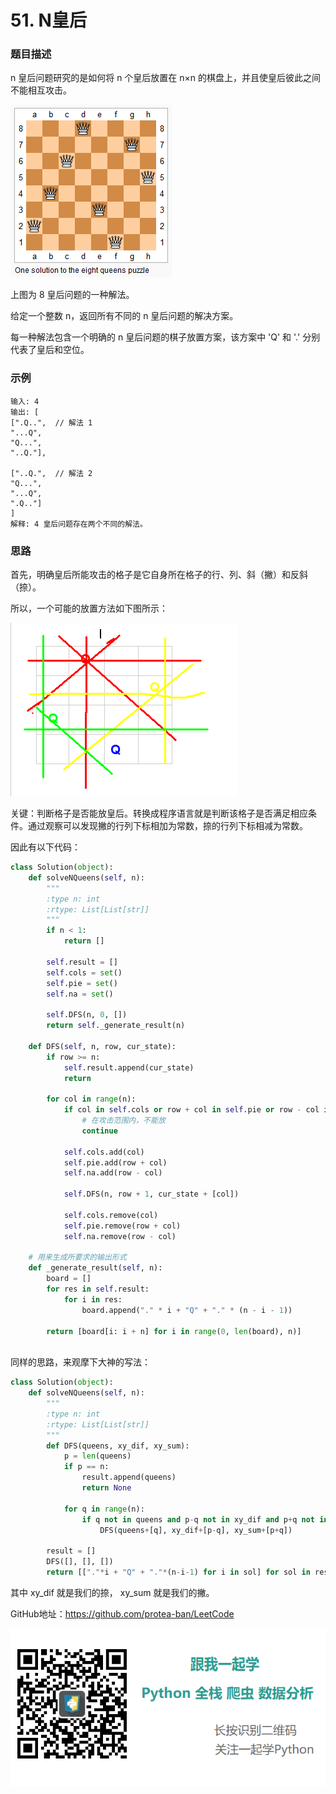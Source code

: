# 51. N皇后

### 题目描述

n 皇后问题研究的是如何将 n 个皇后放置在 n×n 的棋盘上，并且使皇后彼此之间不能相互攻击。

![](https://raw.githubusercontent.com/protea-ban/images/master/20190904104247.png)

上图为 8 皇后问题的一种解法。

给定一个整数 n，返回所有不同的 n 皇后问题的解决方案。

每一种解法包含一个明确的 n 皇后问题的棋子放置方案，该方案中 'Q' 和 '.' 分别代表了皇后和空位。

### 示例

    输入: 4
    输出: [
    [".Q..",  // 解法 1
    "...Q",
    "Q...",
    "..Q."],

    ["..Q.",  // 解法 2
    "Q...",
    "...Q",
    ".Q.."]
    ]
    解释: 4 皇后问题存在两个不同的解法。

### 思路

首先，明确皇后所能攻击的格子是它自身所在格子的行、列、斜（撇）和反斜（捺）。

所以，一个可能的放置方法如下图所示：

![](https://raw.githubusercontent.com/protea-ban/images/master/20190904111746.png)

关键：判断格子是否能放皇后。转换成程序语言就是判断该格子是否满足相应条件。通过观察可以发现撇的行列下标相加为常数，捺的行列下标相减为常数。

因此有以下代码：

```python
class Solution(object):
    def solveNQueens(self, n):
        """
        :type n: int
        :rtype: List[List[str]]
        """
        if n < 1:
            return []
        
        self.result = []
        self.cols = set()
        self.pie = set()
        self.na = set()

        self.DFS(n, 0, [])
        return self._generate_result(n)

    def DFS(self, n, row, cur_state):
        if row >= n:
            self.result.append(cur_state)
            return
        
        for col in range(n):
            if col in self.cols or row + col in self.pie or row - col in self.na:
                # 在攻击范围内，不能放
                continue

            self.cols.add(col)
            self.pie.add(row + col)
            self.na.add(row - col)

            self.DFS(n, row + 1, cur_state + [col])

            self.cols.remove(col)
            self.pie.remove(row + col)
            self.na.remove(row - col)

    # 用来生成所要求的输出形式
    def _generate_result(self, n):
        board = []
        for res in self.result:
            for i in res:
                board.append("." * i + "Q" + "." * (n - i - 1))
        
        return [board[i: i + n] for i in range(0, len(board), n)]
    
```

同样的思路，来观摩下大神的写法：
```python
class Solution(object):
    def solveNQueens(self, n):
        """
        :type n: int
        :rtype: List[List[str]]
        """
        def DFS(queens, xy_dif, xy_sum):
            p = len(queens)
            if p == n:
                result.append(queens)
                return None
            
            for q in range(n):
                if q not in queens and p-q not in xy_dif and p+q not in xy_sum:
                    DFS(queens+[q], xy_dif+[p-q], xy_sum+[p+q])

        result = []
        DFS([], [], [])
        return [["."*i + "Q" + "."*(n-i-1) for i in sol] for sol in result]

```
其中 xy_dif 就是我们的捺， xy_sum 就是我们的撇。

GitHub地址：https://github.com/protea-ban/LeetCode

![](https://raw.githubusercontent.com/protea-ban/images/master/PythonStudyTogether.png)